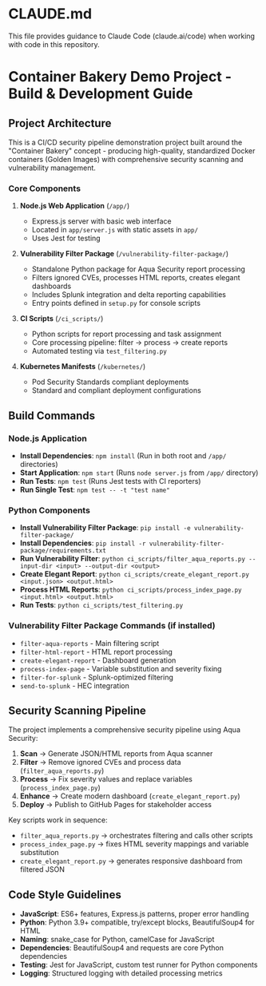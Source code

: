 # CLAUDE.md

This file provides guidance to Claude Code (claude.ai/code) when working with code in this repository.

# Container Bakery Demo Project - Build & Development Guide

## Project Architecture

This is a CI/CD security pipeline demonstration project built around the "Container Bakery" concept - producing high-quality, standardized Docker containers (Golden Images) with comprehensive security scanning and vulnerability management.

### Core Components

1. **Node.js Web Application** (`/app/`)
   - Express.js server with basic web interface  
   - Located in `app/server.js` with static assets in `app/`
   - Uses Jest for testing

2. **Vulnerability Filter Package** (`/vulnerability-filter-package/`)
   - Standalone Python package for Aqua Security report processing
   - Filters ignored CVEs, processes HTML reports, creates elegant dashboards
   - Includes Splunk integration and delta reporting capabilities
   - Entry points defined in `setup.py` for console scripts

3. **CI Scripts** (`/ci_scripts/`)
   - Python scripts for report processing and task assignment
   - Core processing pipeline: filter → process → create reports
   - Automated testing via `test_filtering.py`

4. **Kubernetes Manifests** (`/kubernetes/`)
   - Pod Security Standards compliant deployments
   - Standard and compliant deployment configurations

## Build Commands

### Node.js Application
- **Install Dependencies**: `npm install` (Run in both root and `/app/` directories)
- **Start Application**: `npm start` (Runs `node server.js` from `/app/` directory)
- **Run Tests**: `npm test` (Runs Jest tests with CI reporters)
- **Run Single Test**: `npm test -- -t "test name"`

### Python Components
- **Install Vulnerability Filter Package**: `pip install -e vulnerability-filter-package/` 
- **Install Dependencies**: `pip install -r vulnerability-filter-package/requirements.txt`
- **Run Vulnerability Filter**: `python ci_scripts/filter_aqua_reports.py --input-dir <input> --output-dir <output>`
- **Create Elegant Report**: `python ci_scripts/create_elegant_report.py <input.json> <output.html>`
- **Process HTML Reports**: `python ci_scripts/process_index_page.py <input.html> <output.html>`
- **Run Tests**: `python ci_scripts/test_filtering.py`

### Vulnerability Filter Package Commands (if installed)
- `filter-aqua-reports` - Main filtering script
- `filter-html-report` - HTML report processing  
- `create-elegant-report` - Dashboard generation
- `process-index-page` - Variable substitution and severity fixing
- `filter-for-splunk` - Splunk-optimized filtering
- `send-to-splunk` - HEC integration

## Security Scanning Pipeline

The project implements a comprehensive security pipeline using Aqua Security:

1. **Scan** → Generate JSON/HTML reports from Aqua scanner
2. **Filter** → Remove ignored CVEs and process data (`filter_aqua_reports.py`)
3. **Process** → Fix severity values and replace variables (`process_index_page.py`) 
4. **Enhance** → Create modern dashboard (`create_elegant_report.py`)
5. **Deploy** → Publish to GitHub Pages for stakeholder access

Key scripts work in sequence:
- `filter_aqua_reports.py` → orchestrates filtering and calls other scripts
- `process_index_page.py` → fixes HTML severity mappings and variable substitution
- `create_elegant_report.py` → generates responsive dashboard from filtered JSON

## Code Style Guidelines
- **JavaScript**: ES6+ features, Express.js patterns, proper error handling
- **Python**: Python 3.9+ compatible, try/except blocks, BeautifulSoup4 for HTML
- **Naming**: snake_case for Python, camelCase for JavaScript
- **Dependencies**: BeautifulSoup4 and requests are core Python dependencies
- **Testing**: Jest for JavaScript, custom test runner for Python components
- **Logging**: Structured logging with detailed processing metrics